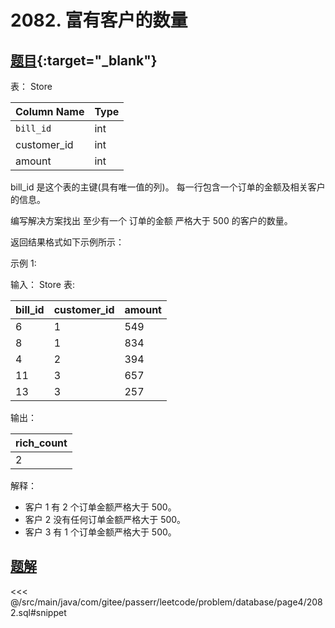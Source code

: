 # 2082. 富有客户的数量
## [题目](https://leetcode.cn/problems/the-number-of-rich-customers/){:target="_blank"}

表： Store

| Column Name | Type |
|:------------|:-----|
| `bill_id`   | int  |
| customer_id | int  |
| amount      | int  |

bill_id 是这个表的主键(具有唯一值的列)。
每一行包含一个订单的金额及相关客户的信息。

编写解决方案找出 至少有一个 订单的金额 严格大于 500 的客户的数量。

返回结果格式如下示例所示：

示例 1:

输入：
Store 表:

| bill_id | customer_id | amount |
|:--------|:------------|:-------|
| 6       | 1           | 549    |
| 8       | 1           | 834    |
| 4       | 2           | 394    |
| 11      | 3           | 657    |
| 13      | 3           | 257    |

输出：

| rich_count |
|:-----------|
| 2          |

解释：

- 客户 1 有 2 个订单金额严格大于 500。
- 客户 2 没有任何订单金额严格大于 500。
- 客户 3 有 1 个订单金额严格大于 500。

## [题解](https://github.com/PasseRR/JavaLeetCode/blob/master/src/main/java/com/gitee/passerr/leetcode/problem/database/page4/2082.sql)

<<< @/src/main/java/com/gitee/passerr/leetcode/problem/database/page4/2082.sql#snippet
